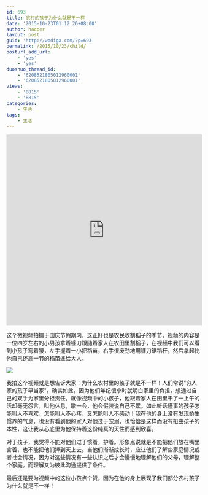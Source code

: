 ```yaml
---
id: 693
title: 农村的孩子为什么就是不一样
date: '2015-10-23T01:12:26+08:00'
author: hacper
layout: post
guid: 'http://wodiga.com/?p=693'
permalink: /2015/10/23/child/
posturl_add_url:
    - 'yes'
    - 'yes'
duoshuo_thread_id:
    - '6208521805012960001'
    - '6208521805012960001'
views:
    - '8815'
    - '8815'
categories:
    - 生活
tags:
    - 生活
---
```


<iframe frameborder="0" height="498" src="http://player.youku.com/embed/XMTM2Njc5MDYxNg==" width="510"></iframe>

这个微视频拍摄于国庆节假期内，这正好也是农民收割稻子的季节，视频的内容是一位四岁左右的小男孩拿着镰刀跟随着家人在农田里割稻子，在视频中我们可以看到小孩子弯着腰，左手握着一小把稻苗，右手很废劲地用镰刀锯稻杆，然后拿起比他自己还高一节的稻苗递给大人。

![](ttp://7xk9u4.com1.z0.glb.clouddn.com/mmexport1443098826199.jpg)

我拍这个视频就是想告诉大家：为什么农村里的孩子就是不一样！人们常说"穷人家的孩子早当家"。确实如此，因为他们年纪很小时就明白家里的负担，想通过自己的双手为家里分担责任。就像视频中的小孩子，他跟着家人在田里干了一上午的活却毫无怨言，叫他休息，歇一会，他会假装说自己不累。如此听话懂事的孩子怎能叫人不喜欢，怎能叫人不心疼，又怎能叫人不感动！我在他的身上没有发现娇生惯养的气息，也没有看到他的家人对他过于宠溺，也恰恰是这样而没有扭曲孩子的本性，这让我从心底里为他保持着这份纯真的天性而感到欣喜。

对于孩子，我觉得不能对他们过于惯着，护着。形象点说就是不能把他们放在嘴里含着，也不能把他们捧到天上去。当他们渐渐成长时，应让他们了解些家庭情况或者社会情况，因为对这些情况有一些认识之后才会慢慢地理解他们的父母，理解整个家庭。而理解又为彼此沟通提供了条件。

最后还是要为视频中的这位小孩点个赞，因为在他的身上展现了我们部分农村孩子为什么就是不一样！